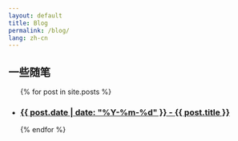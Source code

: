```yaml
---
layout: default
title: Blog
permalink: /blog/
lang: zh-cn
---
```


<h2>一些随笔</h2>

<ul>
  {% for post in site.posts %}
    <li>
      <h3><a href="{{ post.url }}">{{ post.date | date: "%Y-%m-%d" }} - {{ post.title }}</a></h3>
    </li>
  {% endfor %}
</ul>
